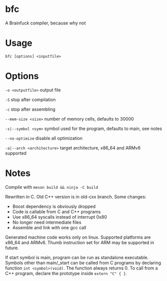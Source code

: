 # bfc

A Brainfuck compiler, because why not

# Usage

`bfc [options] <inputfile>`

# Options

`-o <outputfile>` output file

`-S` stop after compilation

`-c` stop after assembling

`--mem-size <size>` number of memory cells, defaults to 30000

`-s|--symbol <sym>` symbol used for the program, defaults to main, see notes

`--no-optimize` disable all optimization

`-a|--arch <architecture>` target architecture, x86\_64 and ARMv6 supported

# Notes

Compile with `meson build && ninja -C build`

Rewritten in C. Old C++ version is in old-cxx branch. Some changes:

- Boost dependency is obviously dropped
- Code is callable from C and C++ programs
- Use x86\_64 syscalls instead of interrupt 0x80
- No longer need intermediate files
- Assemble and link with one gcc call

Generated machine code works only on linux. Supported platforms are x86\_64
and ARMv6. Thumb instruction set for ARM may be supported in future.

If start symbol is main, program can be run as standalone executable.
Symbols other than main/\_start can be called from C programs by declaring
function `int <symbol>(void)`. The function always returns 0. To call from
a C++ program, declare the prototype inside `extern "C" { }`.
